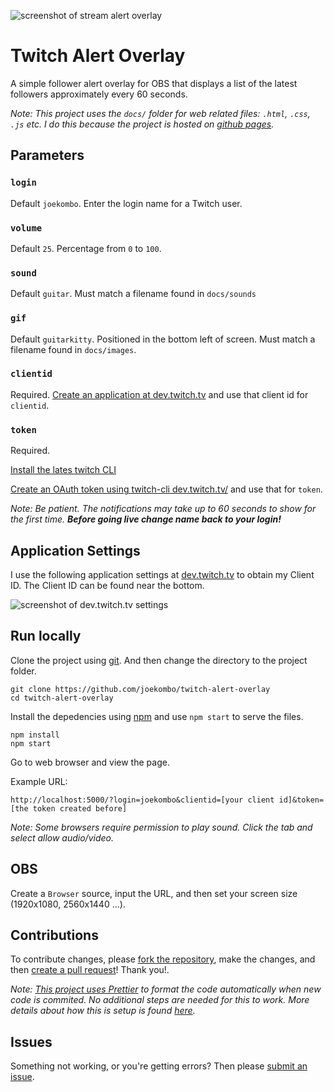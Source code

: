 ![screenshot of stream alert overlay](screenshot.png)

# Twitch Alert Overlay

A simple follower alert overlay for OBS that displays a list of the latest followers approximately every 60 seconds.

_Note: This project uses the `docs/` folder for web related files: `.html`, `.css`, `.js` etc. I do this because the project is hosted on [github pages](https://pages.github.com/)._

## Parameters

### `login`

Default `joekombo`. Enter the login name for a Twitch user.

### `volume`

Default `25`. Percentage from `0` to `100`.

### `sound`

Default `guitar`. Must match a filename found in `docs/sounds`

### `gif`

Default `guitarkitty`. Positioned in the bottom left of screen. Must match a filename found in `docs/images`.

### `clientid`

Required. [Create an application at dev.twitch.tv](https://dev.twitch.tv) and use that client id for `clientid`.

### `token`

Required. 

[Install the lates twitch CLI](https://github.com/twitchdev/twitch-cli/releases)

[Create an OAuth token using twitch-cli dev.twitch.tv/](https://dev.twitch.tv/docs/cli/token-command) and use that for `token`.


_Note: Be patient.  The notifications may take up to 60 seconds to show for the first time.  **Before going live change name back to your login!**_

## Application Settings

I use the following application settings at [dev.twitch.tv](https://dev.twitch.tv) to obtain my Client ID. The Client ID can be found near the bottom.

![screenshot of dev.twitch.tv settings](twitch-app-settings.png)

## Run locally

Clone the project using [git](https://git-scm.com). And then change the directory to the project folder.

```
git clone https://github.com/joekombo/twitch-alert-overlay
cd twitch-alert-overlay
```

Install the depedencies using [npm](https://www.npmjs.com/) and use `npm start` to serve the files.

```
npm install
npm start
```

Go to web browser and view the page.

Example URL:

`http://localhost:5000/?login=joekombo&clientid=[your client id]&token=[the token created before]`

_Note: Some browsers require permission to play sound. Click the tab and select allow audio/video._

## OBS

Create a `Browser` source, input the URL, and then set your screen size (1920x1080, 2560x1440 ...).

## Contributions

To contribute changes, please [fork the repository](https://help.github.com/en/github/getting-started-with-github/fork-a-repo), make the changes, and then [create a pull request](https://help.github.com/en/github/collaborating-with-issues-and-pull-requests/creating-a-pull-request)! Thank you!.

_Note: [This project uses Prettier](https://prettier.io/) to format the code automatically when new code is commited. No additional steps are needed for this to work. More details about how this is setup is found [here](https://create-react-app.dev/docs/setting-up-your-editor/#formatting-code-automatically)._

## Issues

Something not working, or you're getting errors? Then please [submit an issue](https://help.github.com/en/github/managing-your-work-on-github/creating-an-issue).
